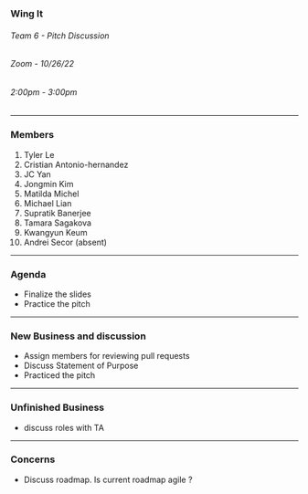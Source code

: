 ### Wing It

###### Team 6 - Pitch Discussion

###### Zoom - 10/26/22

###### 2:00pm - 3:00pm

<hr>

### Members

1. Tyler Le
2. Cristian Antonio-hernandez
3. JC Yan
4. Jongmin Kim
5. Matilda Michel
6. Michael Lian
7. Supratik Banerjee
8. Tamara Sagakova
9. Kwangyun Keum 
10. Andrei Secor (absent)


<hr>

### Agenda 
- Finalize the slides 
- Practice the pitch

<hr>

### New Business and discussion
- Assign members for reviewing pull requests
- Discuss Statement of Purpose
- Practiced the pitch

<hr>

### Unfinished Business
- discuss roles with TA

<hr>

### Concerns
- Discuss roadmap. Is current roadmap agile ?
